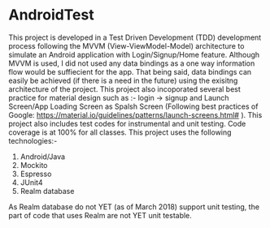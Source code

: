 # AndroidTest
This project is developed in a Test Driven Development (TDD) development process following the MVVM (View-ViewModel-Model) architecture to simulate an Android application with Login/Signup/Home feature. Although MVVM is used, I did not used any data bindings as a one way information flow would be suffiecient for the app. That being said, data bindings can easily be achieved (if there is a need in the future) using the exisitng architecture of the project.
This project also incoporated several best practice for material design such as :- login -> signup and Launch Screen/App Loading Screen as Spalsh Screen (Following best practices of Google: https://material.io/guidelines/patterns/launch-screens.html# ). 
This project also includes test codes for instrumental and unit testing. Code coverage is at 100% for all classes. 
This project uses the following technologies:-
1) Android/Java
2) Mockito
3) Espresso
4) JUnit4
5) Realm database

As Realm database do not YET (as of March 2018) support unit testing, the part of code that uses Realm are not YET unit testable.
